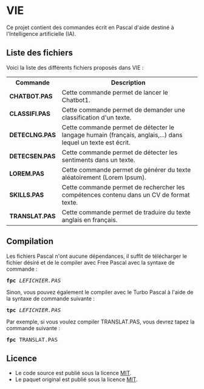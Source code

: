 # VIE
Ce projet contient des commandes écrit en Pascal d'aide destiné à l'Intelligence artificielle (IA).

<h2>Liste des fichiers</h2>

Voici la liste des différents fichiers proposés dans VIE :

<table>
  <tr>
    <th>Commande</th>
    <th>Description</th>
   </tr>
  <tr>
     <td><b>CHATBOT.PAS</b></td>
     <td>Cette commande permet de lancer le Chatbot1.</td>
  </tr>  
  <tr>
     <td><b>CLASSIFI.PAS</b></td>
     <td>Cette commande permet de demander une classification d'un texte.</td>
  </tr>
  <tr>
     <td><b>DETECLNG.PAS</b></td>
     <td>Cette commande permet de détecter le langage humain (français, anglais,...) dans lequel un  texte est écrit.</td>
  </tr>
  <tr>
     <td><b>DETECSEN.PAS</b></td>
     <td>Cette commande permet de détecter les sentiments dans un texte.</td>
  </tr> 
  <tr>
     <td><b>LOREM.PAS</b></td>
     <td>Cette commande permet de générer du texte aléatoirement (Lorem Ipsum).</td>
  </tr>
  <tr>
     <td><b>SKILLS.PAS</b></td>
    <td>Cette commande permet de rechercher les compétences contenu dans un CV de format texte.</td>
  <tr>
      <td><b>TRANSLAT.PAS</b></td>
      <td>Cette commande permet de traduire du texte anglais en français.</td>
   </tr>
</table>

<h2>Compilation</h2>
	
Les fichiers Pascal n'ont aucune dépendances, il suffit de télécharger le fichier désiré et de le compiler avec Free Pascal avec la syntaxe de commande  :

<pre><b>fpc</b> <i>LEFICHIER.PAS</i></pre>
	
Sinon, vous pouvez également le compiler avec le Turbo Pascal à l'aide de la syntaxe de commande suivante :	

<pre><b>tpc</b> <i>LEFICHIER.PAS</i></pre>
	
Par exemple, si vous voulez compiler TRANSLAT.PAS, vous devrez tapez la commande suivante :

<pre><b>fpc</b> TRANSLAT.PAS</pre>

<h2>Licence</h2>
<ul>
 <li>Le code source est publié sous la licence <a href="https://github.com/gladir/VIE/blob/master/LICENSE">MIT</a>.</li>
 <li>Le paquet original est publié sous la licence <a href="https://github.com/gladir/VIE/blob/master/LICENSE">MIT</a>.</li>
</ul>
